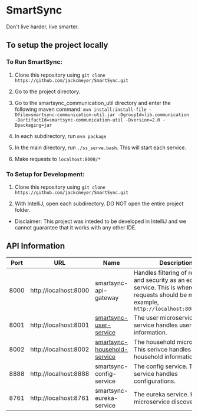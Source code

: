 # SmartSync
Don't live harder, live smarter. 

## To setup the project locally

### To Run SmartSync: 

1. Clone this repository using `git clone https://github.com/jackcmeyer/SmartSync.git`

2. Go to the project directory.

3. Go to the smartsync_communication_util directory and enter the following maven command:
  `mvn install:install-file -Dfile=smartsync-communication-util.jar -DgroupId=lib.communication -DartifactId=smartsync-communication-util -Dversion=2.0 -Dpackaging=jar`

4. In each subdirectory, run `mvn package`

5. In the main directory, run `./ss_serve.bash`. This will start each service. 

6. Make requests to `localhost:8000/*`

### To Setup for Development: 

1. Clone this repository using `git clone https://github.com/jackcmeyer/SmartSync.git`

2. With IntelliJ, open each subdirectory. DO NOT open the entire project folder.

* Disclaimer: This project was inteded to be developed in IntelliJ and we cannot guarantee that it works with any other IDE.


## API Information

| Port | URL                   | Name                     | Description                                                                                                                                           |   |
|------|-----------------------|--------------------------|-------------------------------------------------------------------------------------------------------------------------------------------------------|---|
| 8000 | http://localhost:8000 | smartsync-api-gateway    | Handles filtering of requests and security as an edge service. This is where all requests should be made. For example, `http://localhost:8080/users/` |   |
| 8001 | http://localhost:8001 | [smartsync-user-service](https://github.com/jackcmeyer/SmartSync/tree/master/smartsync-user-service)   | The user microservice. This service handles user information.                                                                                         |   |
| 8002 | http://localhost:8002 | [smartsync-household-service](https://github.com/jackcmeyer/SmartSync/tree/master/smartsync-household-service) | The household microservice. This serivce handles household information | |
| 8888 | http://localhost:8888 | smartsync-config-service | The config service. This service handles configurations.                                                                                              |   |
| 8761 | http://localhost:8761 | smartsync-eureka-service | The eureka service. Handles microservice discovery.    
